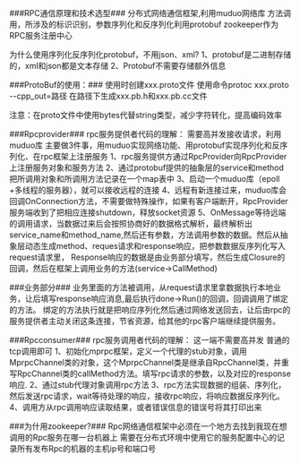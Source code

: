 ###RPC通信原理和技术选型###
分布式网络通信框架,利用muduo网络库
方法调用，所涉及的标识识别，参数序列化和反序列化利用protobuf
zookeeper作为RPC服务注册中心

为什么使用序列化反序列化protobuf，不用json、xml?
1、protobuf是二进制存储的，xml和json都是文本存储
2、Protobuf不需要存储额外信息

###ProtoBuf的使用：###
使用时创建xxx.proto文件
使用命令protoc xxx.proto --cpp_out=路径
在路径下生成xxx.pb.h和xxx.pb.cc文件

注意：在proto文件中使用bytes代替string类型，减少字符转化，提高编码效率


###Rpcprovider###
rpc服务提供者代码的理解： 需要高并发接收请求，利用muduo库
主要做3件事，用muduo实现网络功能、用protobuf实现序列化和反序列化、在rpc框架上注册服务
1、rpc服务提供方通过RpcProvider向RpcProvider上注册服务对象和服务方法
2、通过protobuf提供的抽象层的service和method把所调用对象和所调用方法记录在一个map表中
3、启动一个muduo库（epoll +多线程的服务器），就可以接收远程的连接
4、远程有新连接过来，muduo库会回调OnConnection方法，不需要做特殊操作，如果有客户端断开，RpcProvider服务端收到了把相应连接shutdown，释放socket资源
5、OnMessage等待远端的调用请求，当数据过来后会按照协商好的数据格式解析，最终解析出service_name和method_name,然后还有参数，方法调用参数的数据。然后从抽象层动态生成method、reques请求和response响应，把参数数据反序列化写入request请求里，
Response响应的数据是由业务部分填写，然后生成Closure的回调，然后在框架上调用业务的方法(service->CallMethod)

###业务部分###
业务里面的方法被调用，从request请求里拿数据执行本地业务，让后填写response响应消息,最后执行done->Run()的回调，回调调用了绑定的方法。
绑定的方法执行就是把响应序列化然后通过网络发送回去，让后由rpc的服务提供者主动关闭这条连接，节省资源，给其他的rpc客户端继续提供服务。

###Rpcconsumer###
rpc服务调用者代码的理解： 这一端不需要高并发 普通的tcp调用即可
1、初始化mprpc框架，定义一个代理的stub对象，调用MprpcChannel类的对象，这个MprpcChannel类是继承自RpcChannel类，并重写RpcChannel类的callMethod方法。填写rpc请求的参数，以及对应的response响应.
2、通过stub代理对象调用rpc方法
3、rpc方法实现数据的组装、序列化，然后发送rpc请求，wait等待处理的响应，接收rpc响应，将响应数据反序列化。
4、调用方从rpc调用响应读取结果，或者错误信息的错误号将其打印出来

###为什用zookeeper?###
Rpc网络通信框架中必须在一个地方去找到我现在想调用的Rpc服务在哪一台机器上
需要在分布式环境中使用它的服务配置中心的记录所有发布Rpc的机器的主机ip号和端口号